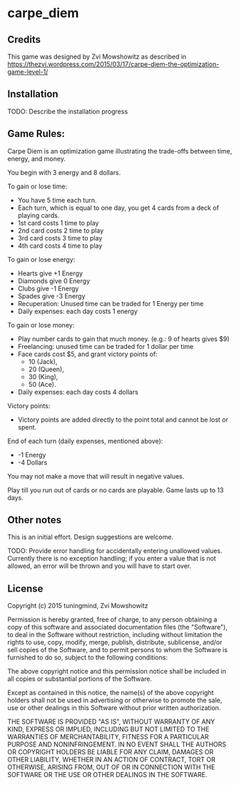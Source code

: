 # carpe_diem

## Credits
This game was designed by Zvi Mowshowitz
as described in 
https://thezvi.wordpress.com/2015/03/17/carpe-diem-the-optimization-game-level-1/

## Installation

TODO: Describe the installation progress

## Game Rules:
Carpe Diem is an optimization game illustrating the trade-offs between time,
    energy, and money.

You begin with 3 energy and 8 dollars. 

To gain or lose time:
   -  You have 5 time each turn. 
   -  Each turn, which is equal to one day, you get 4 cards from a deck of playing cards. 
   -  1st card costs 1 time to play 
   -  2nd card costs 2 time to play
   -  3rd card costs 3 time to play
   -  4th card costs 4 time to play

To gain or lose energy:
   -  Hearts give +1 Energy 
   -  Diamonds give 0 Energy 
   -  Clubs give -1 Energy 
   -  Spades give -3 Energy 
   -  Recuperation: Unused time can be traded for 1 Energy per time 
   -  Daily expenses: each day costs 1 energy

To gain or lose money:
   -  Play number cards to gain that much money. (e.g.: 9 of hearts gives $9)
   -  Freelancing: unused time can be traded for 1 dollar per time 
   -  Face cards cost $5, and grant victory points of:
       *  10 (Jack), 
       *  20 (Queen), 
       *  30 (King), 
       *  50 (Ace). 
   -  Daily expenses: each day costs 4 dollars 

Victory points:
   -  Victory points are added directly to the point total and cannot be lost or spent.

End of each turn (daily expenses, mentioned above): 
   -  -1 Energy 
   -  -4 Dollars 

You may not make a move that will result in negative values.

Play till you run out of cards or no cards are playable. Game lasts up to 13 days. 

## Other notes
This is an initial effort. Design suggestions are welcome. 

TODO:
Provide error handling for accidentally entering unallowed values.
Currently there is no exception handling; if you enter a value that is not
allowed, an error will be thrown and you will have to start over.

## License
Copyright (c) 2015 tuningmind, Zvi Mowshowitz

Permission is hereby granted, free of charge, to any person obtaining a copy 
of this software and associated documentation files (the "Software"), to deal 
in the Software without restriction, including without limitation the rights 
to use, copy, modify, merge, publish, distribute, sublicense, and/or sell 
copies of the Software, and to permit persons to whom the Software is 
furnished to do so, subject to the following conditions:

The above copyright notice and this permission notice shall be included in all 
copies or substantial portions of the Software.

Except as contained in this notice, the name(s) of the above copyright holders 
shall not be used in advertising or otherwise to promote the sale, use or other 
dealings in this Software without prior written authorization.

THE SOFTWARE IS PROVIDED "AS IS", WITHOUT WARRANTY OF ANY KIND, EXPRESS OR 
IMPLIED, INCLUDING BUT NOT LIMITED TO THE WARRANTIES OF MERCHANTABILITY, 
FITNESS FOR A PARTICULAR PURPOSE AND NONINFRINGEMENT. IN NO EVENT SHALL THE 
AUTHORS OR COPYRIGHT HOLDERS BE LIABLE FOR ANY CLAIM, DAMAGES OR OTHER 
LIABILITY, WHETHER IN AN ACTION OF CONTRACT, TORT OR OTHERWISE, ARISING FROM, 
OUT OF OR IN CONNECTION WITH THE SOFTWARE OR THE USE OR OTHER DEALINGS IN THE 
SOFTWARE.

